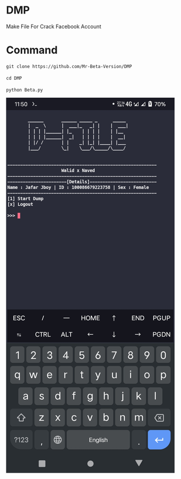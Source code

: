 # DMP
Make File For Crack Facebook Account

# Command

```
git clone https://github.com/Mr-Beta-Version/DMP

cd DMP

python Beta.py

```
![V1](https://github.com/Mr-Beta-Version/ScreenShots/blob/main/Screenshot_20221111_115034.jpg)
